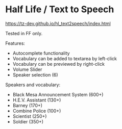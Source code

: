 Half Life / Text to Speech
==========================

https://tz-dev.github.io/hl_text2speech/index.html

Tested in FF only.

Features:
- Autocomplete functionality
- Vocabulary can be added to textarea by left-click
- Vocabulary can be previewed by right-click
- Volume Slider
- Speaker selection (6)

Speakers and vocabulary:
- Black Mesa Announcement System (600+)
- H.E.V. Assistant (130+)
- Barney (170+)
- Combine Police (100+)
- Scientist (250+)
- Soldier (350+)
